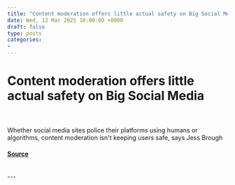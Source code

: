 ```yaml
---
title: "Content moderation offers little actual safety on Big Social Media"
date: Wed, 12 Mar 2025 18:00:00 +0000
draft: false
type: posts
categories: 
- 
---
```

# Content moderation offers little actual safety on Big Social Media

<br/>

<br/>
Whether social media sites police their platforms using humans or algorithms, content moderation isn't keeping users safe, says Jess Brough

#### [Source](https://www.newscientist.com/article/mg26535342-200-content-moderation-offers-little-actual-safety-on-big-social-media/?utm_campaign=RSS%7CNSNS&utm_source=NSNS&utm_medium=RSS&utm_content=technology)

<br/>
---
